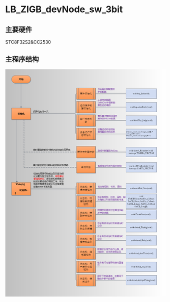# LB_ZIGB_devNode_sw_3bit
## 主要硬件
   STC8F32S2&amp;CC2530
## 主程序结构
![image](https://github.com/Nepenthes/LB_ZIGB_devNode_sw_3bit/blob/master/Proj_introduct/L7_%E7%A8%8B%E5%BA%8F%E7%BB%93%E6%9E%84-%E5%AD%90%E6%9D%BF.png)
